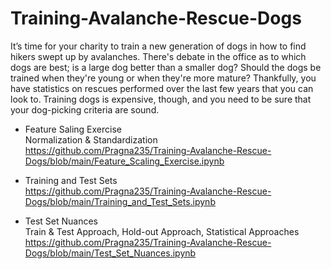 # Training-Avalanche-Rescue-Dogs
It’s time for your charity to train a new generation of dogs in how to find hikers swept up by avalanches. There's debate in the office as to which dogs are best; is a large dog better than a smaller dog? Should the dogs be trained when they're young or when they're more mature? Thankfully, you have statistics on rescues performed over the last few years that you can look to. Training dogs is expensive, though, and you need to be sure that your dog-picking criteria are sound.

* Feature Saling Exercise
<br> Normalization & Standardization
<br> https://github.com/Pragna235/Training-Avalanche-Rescue-Dogs/blob/main/Feature_Scaling_Exercise.ipynb

* Training and Test Sets
<br> https://github.com/Pragna235/Training-Avalanche-Rescue-Dogs/blob/main/Training_and_Test_Sets.ipynb

* Test Set Nuances
<br> Train & Test Approach, Hold-out Approach, Statistical Approaches
<br> https://github.com/Pragna235/Training-Avalanche-Rescue-Dogs/blob/main/Test_Set_Nuances.ipynb
